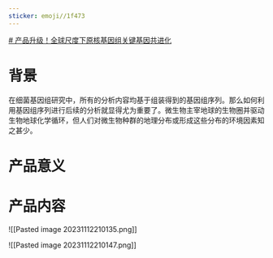```yaml
---
sticker: emoji//1f473
---
```

[# 产品升级！全球尺度下原核基因组关键基因共进化](https://mp.weixin.qq.com/s/dhw9utRyukuqSZ-JODMaUA)
# 背景 
在细菌基因组研究中，所有的分析内容均基于组装得到的基因组序列。那么如何利用基因组序列进行后续的分析就显得尤为重要了。微生物主宰地球的生物圈并驱动生物地球化学循环，但人们对微生物种群的地理分布或形成这些分布的环境因素知之甚少。



# 产品意义





# 产品内容



![[Pasted image 20231112210135.png]]

![[Pasted image 20231112210147.png]]